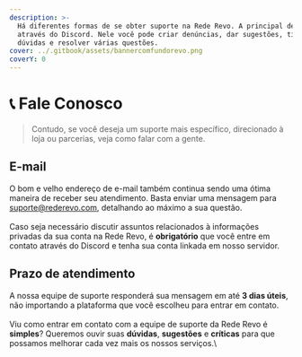 ```yaml
---
description: >-
  Há diferentes formas de se obter suporte na Rede Revo. A principal delas é
  através do Discord. Nele você pode criar denúncias, dar sugestões, tirar
  dúvidas e resolver várias questões.
cover: ../.gitbook/assets/bannercomfundorevo.png
coverY: 0
---
```


# 📞 Fale Conosco

> Contudo, se você deseja um suporte mais específico, direcionado à loja ou parcerias, veja como falar com a gente.

## E-mail

O bom e velho endereço de e-mail também continua sendo uma ótima maneira de receber seu atendimento. Basta enviar uma mensagem para [suporte@rederevo.com](fale-conosco.md#email), detalhando ao máximo a sua questão.\
\
Caso seja necessário discutir assuntos relacionados à informações privadas da sua conta na Rede Revo, é **obrigatório** que você entre em contato através do Discord e tenha sua conta linkada em nosso servidor.

## Prazo de atendimento

A nossa equipe de suporte responderá sua mensagem em até **3 dias úteis**, não importando a plataforma que você escolheu para entrar em contato.\
\
Viu como entrar em contato com a equipe de suporte da Rede Revo é **simples**? Queremos ouvir suas **dúvidas**, **sugestões** e **críticas** para que possamos melhorar cada vez mais os nossos serviços.\\
